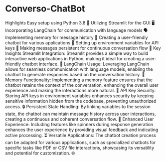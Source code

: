 # Converso-ChatBot
Highlights
Easy setup using Python 3.8 🐍
Utilizing Streamlit for the GUI 🖥️
Incorporating LangChain for communication with language models 🗣️
Implementing memory for message history 🧠
Creating a user-friendly chatbot for various applications 💬
Setting up environment variables for API keys 🔑
Making messages persistent for continuous conversation flow 🔄
Key Insights
Streamlit Integration: Streamlit provides a simple way to build interactive web applications in Python, making it ideal for creating a user-friendly chatbot interface. 🚀
LangChain Usage: Leveraging LangChain allows for seamless communication with language models, enabling the chatbot to generate responses based on the conversation history. 🤖
Memory Functionality: Implementing a memory feature ensures that the chatbot retains the context of the conversation, enhancing the overall user experience and making the interactions more natural. 🧠
API Key Security: Storing API keys in environment variables enhances security by keeping sensitive information hidden from the codebase, preventing unauthorized access. 🔒
Persistent State Handling: By linking variables to the session state, the chatbot can maintain message history across user interactions, creating a continuous and coherent conversation flow. 🔄
Enhanced User Experience: Including features like spinners during response generation enhances the user experience by providing visual feedback and indicating active processing. ⏳
Versatile Applications: The chatbot creation process can be adapted for various applications, such as specialized chatbots for specific tasks like PDF or CSV file interactions, showcasing its versatility and potential for customization. 🌐
